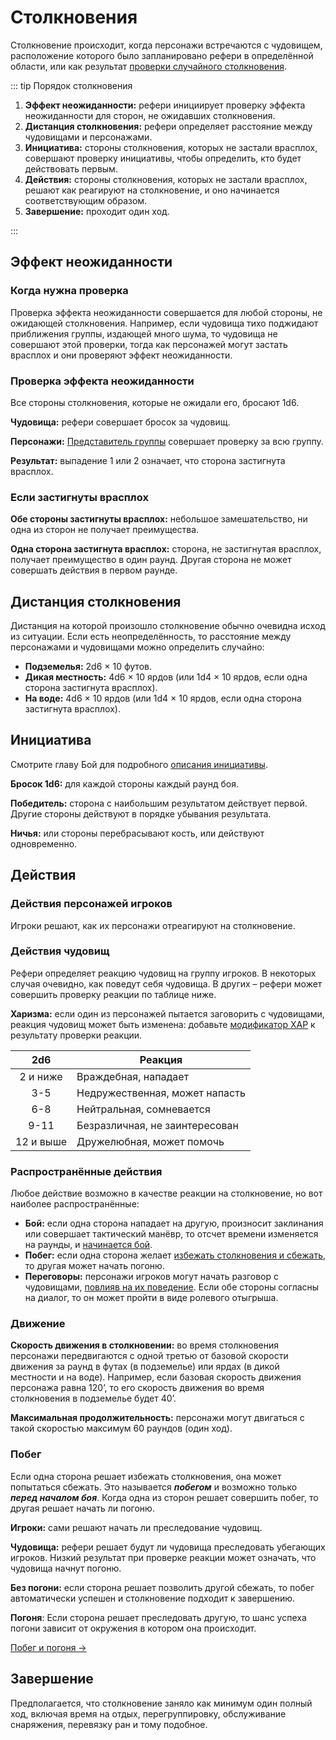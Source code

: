 # Столкновения

Столкновение происходит, когда персонажи встречаются с чудовищем, расположение которого было запланировано рефери в определённой области, или как результат [проверки случайного столкновения](../adventuring/hazards-and-challenges#бродячие-чудовища).

::: tip Порядок столкновения

1. **Эффект неожиданности:** рефери инициирует проверку эффекта неожиданности для сторон, не ожидавших столкновения.
2. **Дистанция столкновения:** рефери определяет расстояние между чудовищами и персонажами.
3. **Инициатива:** стороны столкновения, которых не застали врасплох, совершают проверку инициативы, чтобы определить, кто будет действовать первым.
4. **Действия:** стороны столкновения, которых не застали врасплох, решают как реагируют на столкновение, и оно начинается соответствующим образом.
5. **Завершение:** проходит один ход.

:::

## Эффект неожиданности

### Когда нужна проверка

Проверка эффекта неожиданности совершается для любой стороны, не ожидающей столкновения. Например, если чудовища тихо поджидают приближения группы, издающей много шума, то чудовища не совершают этой проверки, тогда как персонажей могут застать врасплох и они проверяют эффект неожиданности.

### Проверка эффекта неожиданности

Все стороны столкновения, которые не ожидали его, бросают 1d6.

**Чудовища:** рефери совершает бросок за чудовищ.

**Персонажи:** [Представитель группы](../adventuring/party-organization#представитель) совершает проверку за всю группу.

**Результат:** выпадение 1 или 2 означает, что сторона застигнута врасплох.

### Если застигнуты врасплох

**Обе стороны застигнуты врасплох:** небольшое замешательство, ни одна из сторон не получает преимущества.

**Одна сторона застигнута врасплох:** сторона, не застигнутая врасплох, получает преимущество в один раунд. Другая сторона не может совершать действия в первом раунде.

## Дистанция столкновения

Дистанция на которой произошло столкновение обычно очевидна исход из ситуации. Если есть неопределённость, то расстояние между персонажами и чудовищами можно определить случайно:

-   **Подземелья:** 2d6 × 10 футов.
-   **Дикая местность:** 4d6 × 10 ярдов (или 1d4 × 10 ярдов, если одна сторона застигнута врасплох).
-   **На воде:** 4d6 × 10 ярдов (или 1d4 × 10 ярдов, если одна сторона застигнута врасплох).

## Инициатива

Смотрите главу Бой для подробного [описания инициативы](combat#_2-инициатива).

**Бросок 1d6:** для каждой стороны каждый раунд боя.

**Победитель:** сторона с наибольшим результатом действует первой. Другие стороны действуют в порядке убывания результата.

**Ничья:** или стороны перебрасывают кость, или действуют одновременно.

## Действия

### Действия персонажей игроков

Игроки решают, как их персонажи отреагируют на столкновение.

### Действия чудовищ

Рефери определяет реакцию чудовищ на группу игроков. В некоторых случая очевидно, как поведут себя чудовища. В других – рефери может совершить проверку реакции по таблице ниже.

**Харизма:** если один из персонажей пытается заговорить с чудовищами, реакция чудовищ может быть изменена: добавьте [модификатор ХАР](../../characters/player-characters/ability-scores#модификаторы-харизмы) к результату проверки реакции.

|    2d6    | Реакция                        |
| :-------: | ------------------------------ |
| 2 и ниже  | Враждебная, нападает           |
|    3-5    | Недружественная, может напасть |
|    6-8    | Нейтральная, сомневается       |
|   9-11    | Безразличная, не заинтересован |
| 12 и выше | Дружелюбная, может помочь      |

### Распространённые действия

Любое действие возможно в качестве реакции на столкновение, но вот наиболее распространённые:

-   **Бой:** если одна сторона нападает на другую, произносит заклинания или совершает тактический манёвр, то отсчет времени изменяется на раунды, и [начинается бой](combat).
-   **Побег:** если одна сторона желает [избежать столкновения и сбежать](evasion-and-pursuit), то другая может начать погоню.
-   **Переговоры:** персонажи игроков могут начать разговор с чудовищами, [повлияв на их поведение](#действия-чудовищ). Если обе стороны согласны на диалог, то он может пройти в виде ролевого отыгрыша.

### Движение

**Скорость движения в столкновении:** во время столкновения персонажи передвигаются с одной третью от базовой скорости движения за раунд в футах (в подземелье) или ярдах (в дикой местности и на воде). Например, если базовая скорость движения персонажа равна 120’, то его скорость движения во время столкновения в подземелье будет 40’.

**Максимальная продолжительность:** персонажи могут двигаться с такой скоростью максимум 60 раундов (один ход).

### Побег

Если одна сторона решает избежать столкновения, она может попытаться сбежать. Это называется _**побегом**_ и возможно только _**перед началом боя**_. Когда одна из сторон решает совершить побег, то другая решает начать ли погоню.

**Игроки:** сами решают начать ли преследование чудовищ.

**Чудовища:** рефери решает будут ли чудовища преследовать убегающих игроков. Низкий результат при проверке реакции может означать, что чудовища начнут погоню.

**Без погони:** если сторона решает позволить другой сбежать, то побег автоматически успешен и столкновение подходит к завершению.

**Погоня**: Если сторона решает преследовать другую, то шанс успеха погони зависит от окружения в котором она происходит.

[Побег и погоня ->](evasion-and-pursuit)

## Завершение

Предполагается, что столкновение заняло как минимум один полный ход, включая время на отдых, перегруппировку, обслуживание снаряжения, перевязку ран и тому подобное.
